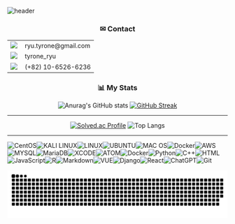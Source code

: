 ![header](https://capsule-render.vercel.app/api?type=transparent&color=auto&height=150&section=header&text=Taeyun%20Ryu&fontSize=40&fontColor=C0C0C0&fontAlign=50&desc=Welcome%20to%20tyroneryu%20(South%20Korea)&descSize=15&descAlignY=70)
</div>

<div align="center">
<h3>✉ Contact</h3>

<table>
  <tr>
    <td><img src="https://img.shields.io/badge/Gmail-D14836?style=for-the-badge&logo=gmail&logoColor=white"></td>
    <td style="padding-left: 10px;">ryu.tyrone@gmail.com</td>
  </tr>
   <tr>
    <td><img src="https://img.shields.io/badge/Discord-%235865F2.svg?style=for-the-badge&logo=discord&logoColor=white"></td>
    <td style="padding-left: 10px;">tyrone_ryu</td>
  </tr>
  <tr>
    <td><img src="https://img.shields.io/badge/kakaotalk-ffcd00.svg?style=for-the-badge&logo=kakaotalk&logoColor=000000"></td>
    <td style="padding-left: 10px;">(+82) 10-6526-6236</td>
  </tr>
</table>


</div>


<div align="center">
  <h3>📊 My Stats</h3>
  
  ![Anurag's GitHub stats](https://github-readme-stats.vercel.app/api?username=tyroneryu&show_icons=true&theme=dark)
  [![GitHub Streak](https://streak-stats.demolab.com?user=tyroneryu&theme=dark)](https://git.io/streak-stats)
  ___
  [![Solved.ac Profile](http://mazassumnida.wtf/api/v2/generate_badge?boj=tyroneryu)](https://solved.ac/tyroneryu/)
  ![Top Langs](https://github-readme-stats.vercel.app/api/top-langs/?username=tyroneryu&layout=compact)
  
</div>

---

![CentOS](https://img.shields.io/badge/Cent%20OS-262577?style=for-the-badge&logo=CentOS&logoColor=white)![KALI LINUX](https://img.shields.io/badge/Kali_Linux-557C94?style=for-the-badge&logo=kali-linux&logoColor=white)![LINUX](https://img.shields.io/badge/Linux-FCC624?style=for-the-badge&logo=linux&logoColor=black)![UBUNTU](	https://img.shields.io/badge/Ubuntu-E95420?style=for-the-badge&logo=ubuntu&logoColor=white)![MAC OS](https://img.shields.io/badge/mac%20os-000000?style=for-the-badge&logo=apple&logoColor=white)![Docker](https://img.shields.io/badge/docker-%230db7ed.svg?style=for-the-badge&logo=docker&logoColor=white)![AWS](https://img.shields.io/badge/Amazon_AWS-FF9900?style=for-the-badge&logo=amazonaws&logoColor=white)![MYSQL](https://img.shields.io/badge/MySQL-005C84?style=for-the-badge&logo=mysql&logoColor=white)![MariaDB](https://img.shields.io/badge/MariaDB-003545?style=for-the-badge&logo=mariadb&logoColor=white)![XCODE](https://img.shields.io/badge/Xcode-007ACC?style=for-the-badge&logo=Xcode&logoColor=white)![ATOM](	https://img.shields.io/badge/Atom-66595C?style=for-the-badge&logo=Atom&logoColor=white)![Docker](https://img.shields.io/badge/docker-%230db7ed.svg?style=for-the-badge&logo=docker&logoColor=white)![Python](https://img.shields.io/badge/Python-3776AB?style=for-the-badge&logo=python&logoColor=white)![C++](https://img.shields.io/badge/C%2B%2B-00599C?style=for-the-badge&logo=c%2B%2B&logoColor=white)![HTML](https://img.shields.io/badge/HTML5-E34F26?style=for-the-badge&logo=html5&logoColor=white)![JavaScript](https://img.shields.io/badge/JavaScript-F7DF1E?style=for-the-badge&logo=JavaScript&logoColor=white)![R](https://img.shields.io/badge/R-276DC3?style=for-the-badge&logo=r&logoColor=white)![Markdown](https://img.shields.io/badge/markdown-%23000000.svg?style=for-the-badge&logo=markdown&logoColor=white)![VUE](https://img.shields.io/badge/Vue.js-35495E?style=for-the-badge&logo=vue.js&logoColor=4FC08D)![Django](https://img.shields.io/badge/Django-092E20?style=for-the-badge&logo=django&logoColor=white)![React](https://img.shields.io/badge/React-20232A?style=for-the-badge&logo=react&logoColor=61DAFB)![ChatGPT](https://img.shields.io/badge/chatGPT-74aa9c?style=for-the-badge&logo=openai&logoColor=white)![Git](https://img.shields.io/badge/git-%23F05033.svg?style=for-the-badge&logo=git&logoColor=white)

![snake gif](https://github.com/tyroneryu/tyroneryu/blob/output/github-contribution-grid-snake.svg)

